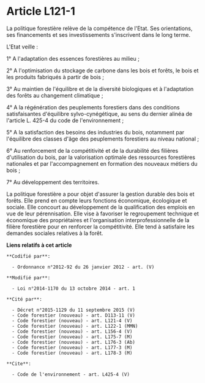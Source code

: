 # Article L121-1

La politique forestière relève de la compétence de l'Etat. Ses orientations, ses financements et ses investissements
s'inscrivent dans le long terme. 

L'Etat veille : 

1° A l'adaptation des essences forestières au milieu ; 

2° A l'optimisation du stockage de carbone dans les bois et forêts, le bois et les produits fabriqués à partir de bois ; 

3° Au maintien de l'équilibre et de la diversité biologiques et à l'adaptation des forêts au changement climatique ; 

4° A la régénération des peuplements forestiers dans des conditions satisfaisantes d'équilibre sylvo-cynégétique, au sens du
dernier alinéa de l'article L. 425-4 du code de l'environnement ; 

5° A la satisfaction des besoins des industries du bois, notamment par l'équilibre des classes d'âge des peuplements
forestiers au niveau national ; 

6° Au renforcement de la compétitivité et de la durabilité des filières d'utilisation du bois, par la valorisation optimale
des ressources forestières nationales et par l'accompagnement en formation des nouveaux métiers du bois ; 

7° Au développement des territoires. 

La politique forestière a pour objet d'assurer la gestion durable des bois et forêts. Elle prend en compte leurs fonctions
économique, écologique et sociale. Elle concourt au développement de la qualification des emplois en vue de leur
pérennisation. Elle vise à favoriser le regroupement technique et économique des propriétaires et l'organisation
interprofessionnelle de la filière forestière pour en renforcer la compétitivité. Elle tend à satisfaire les demandes
sociales relatives à la forêt.

**Liens relatifs à cet article**

	**Codifié par**:

	  - Ordonnance n°2012-92 du 26 janvier 2012 - art. (V)

	**Modifié par**:

	  - Loi n°2014-1170 du 13 octobre 2014 - art. 1

	**Cité par**:

	  - Décret n°2015-1129 du 11 septembre 2015 (V)
	  - Code forestier (nouveau) - art. D113-11 (V)
	  - Code forestier (nouveau) - art. L121-4 (V)
	  - Code forestier (nouveau) - art. L122-1 (MMN)
	  - Code forestier (nouveau) - art. L156-4 (V)
	  - Code forestier (nouveau) - art. L175-7 (M)
	  - Code forestier (nouveau) - art. L176-3 (Ab)
	  - Code forestier (nouveau) - art. L177-3 (M)
	  - Code forestier (nouveau) - art. L178-3 (M)

	**Cite**:

	  - Code de l'environnement - art. L425-4 (V)
